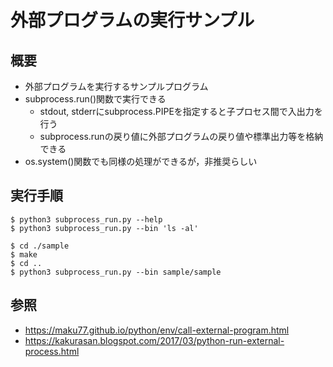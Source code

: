 # 外部プログラムの実行サンプル

## 概要

* 外部プログラムを実行するサンプルプログラム
* subprocess.run()関数で実行できる
	* stdout, stderrにsubprocess.PIPEを指定すると子プロセス間で入出力を行う
	* subprocess.runの戻り値に外部プログラムの戻り値や標準出力等を格納できる
* os.system()関数でも同様の処理ができるが，非推奨らしい

## 実行手順

	$ python3 subprocess_run.py --help
	$ python3 subprocess_run.py --bin 'ls -al'

	$ cd ./sample
	$ make
	$ cd ..
	$ python3 subprocess_run.py --bin sample/sample


## 参照

* https://maku77.github.io/python/env/call-external-program.html
* https://kakurasan.blogspot.com/2017/03/python-run-external-process.html

